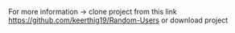 For more information
-> clone project from this link https://github.com/keerthig19/Random-Users or download project
